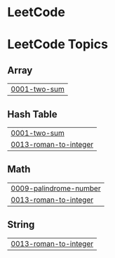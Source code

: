 # LeetCode
<!---LeetCode Topics Start-->
# LeetCode Topics
## Array
|  |
| ------- |
| [0001-two-sum](https://github.com/AjaySinghMehta/LeetCode/tree/master/0001-two-sum) |
## Hash Table
|  |
| ------- |
| [0001-two-sum](https://github.com/AjaySinghMehta/LeetCode/tree/master/0001-two-sum) |
| [0013-roman-to-integer](https://github.com/AjaySinghMehta/LeetCode/tree/master/0013-roman-to-integer) |
## Math
|  |
| ------- |
| [0009-palindrome-number](https://github.com/AjaySinghMehta/LeetCode/tree/master/0009-palindrome-number) |
| [0013-roman-to-integer](https://github.com/AjaySinghMehta/LeetCode/tree/master/0013-roman-to-integer) |
## String
|  |
| ------- |
| [0013-roman-to-integer](https://github.com/AjaySinghMehta/LeetCode/tree/master/0013-roman-to-integer) |
<!---LeetCode Topics End-->